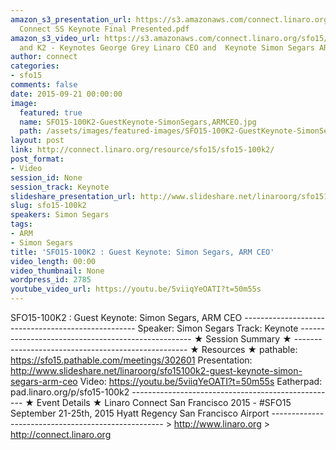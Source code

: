 ```yaml
---
amazon_s3_presentation_url: https://s3.amazonaws.com/connect.linaro.org/sfo15/Presentations/09-21-Monday/Linaro
  Connect SS Keynote Final Presented.pdf
amazon_s3_video_url: https://s3.amazonaws.com/connect.linaro.org/sfo15/Videos/09-21-Monday/SFO15-100K1
  and K2 - Keynotes George Grey Linaro CEO and  Keynote Simon Segars ARM CEO.mp4
author: connect
categories:
- sfo15
comments: false
date: 2015-09-21 00:00:00
image:
  featured: true
  name: SFO15-100K2-GuestKeynote-SimonSegars,ARMCEO.jpg
  path: /assets/images/featured-images/SFO15-100K2-GuestKeynote-SimonSegars,ARMCEO.jpg
layout: post
link: http://connect.linaro.org/resource/sfo15/sfo15-100k2/
post_format:
- Video
session_id: None
session_track: Keynote
slideshare_presentation_url: http://www.slideshare.net/linaroorg/sfo15100k2-guest-keynote-simon-segars-arm-ceo
slug: sfo15-100k2
speakers: Simon Segars
tags:
- ARM
- Simon Segars
title: 'SFO15-100K2 : Guest Keynote: Simon Segars, ARM CEO'
video_length: 00:00
video_thumbnail: None
wordpress_id: 2785
youtube_video_url: https://youtu.be/5viiqYeOATI?t=50m55s
---
```


SFO15-100K2 : Guest Keynote: Simon Segars, ARM CEO  ---------------------------------------------------  Speaker: Simon Segars Track: Keynote ---------------------------------------------------  ★ Session Summary ★  ---------------------------------------------------  ★ Resources ★ pathable: https://sfo15.pathable.com/meetings/302601 Presentation: http://www.slideshare.net/linaroorg/sfo15100k2-guest-keynote-simon-segars-arm-ceo Video: https://youtu.be/5viiqYeOATI?t=50m55s Eatherpad: pad.linaro.org/p/sfo15-100k2  ---------------------------------------------------  ★ Event Details ★ Linaro Connect San Francisco 2015 - #SFO15 September 21-25th, 2015 Hyatt Regency San Francisco Airport ---------------------------------------------------  > http://www.linaro.org > http://connect.linaro.org